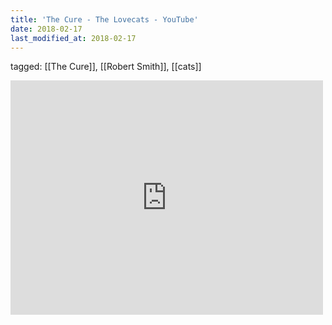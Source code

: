 ```yaml
---
title: 'The Cure - The Lovecats - YouTube'
date: 2018-02-17
last_modified_at: 2018-02-17
---
```

tagged: [[The Cure]], [[Robert Smith]], [[cats]]
<iframe allow="accelerometer; autoplay; clipboard-write; encrypted-media; gyroscope; picture-in-picture" allowfullscreen="" frameborder="0" height="375" id="youtube_iframe" src="https://www.youtube.com/embed/mcUza_wWCfA?feature=oembed&amp;enablejsapi=1&amp;origin=https://safe.txmblr.com&amp;wmode=opaque" width="500"></iframe>